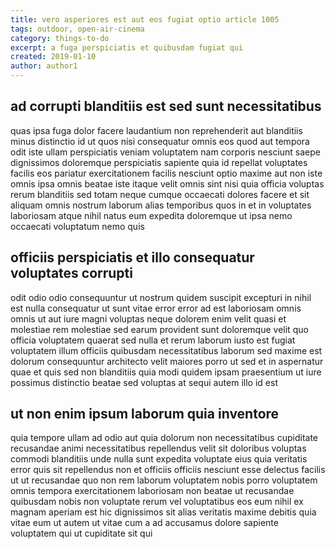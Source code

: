 ```yaml
---
title: vero asperiores est aut eos fugiat optio article 1005
tags: outdoor, open-air-cinema
category: things-to-do
excerpt: a fuga perspiciatis et quibusdam fugiat qui
created: 2019-01-10
author: author1
---
```


## ad corrupti blanditiis est sed sunt necessitatibus

quas ipsa fuga dolor facere laudantium non reprehenderit aut blanditiis minus distinctio id ut quos nisi consequatur omnis eos quod aut tempora odit iste ullam perspiciatis veniam voluptatem nam corporis nesciunt saepe dignissimos doloremque perspiciatis sapiente quia id repellat voluptates facilis eos pariatur exercitationem facilis nesciunt optio maxime aut non iste omnis ipsa omnis beatae iste itaque velit omnis sint nisi quia officia voluptas rerum blanditiis sed totam neque cumque occaecati dolores facere et sit aliquam omnis nostrum laborum alias temporibus quos in et in voluptates laboriosam atque nihil natus eum expedita doloremque ut ipsa nemo occaecati voluptatum nemo quis

## officiis perspiciatis et illo consequatur voluptates corrupti

odit odio odio consequuntur ut nostrum quidem suscipit excepturi in nihil est nulla consequatur ut sunt vitae error error ad est laboriosam omnis omnis ut aut iure magni voluptas neque dolorem enim velit quasi et molestiae rem molestiae sed earum provident sunt doloremque velit quo officia voluptatem quaerat sed nulla et rerum laborum iusto est fugiat voluptatem illum officiis quibusdam necessitatibus laborum sed maxime est dolorum consequuntur architecto velit maiores porro ut sed et in aspernatur quae et quis sed non blanditiis quia modi quidem ipsam praesentium ut iure possimus distinctio beatae sed voluptas at sequi autem illo id est

## ut non enim ipsum laborum quia inventore

quia tempore ullam ad odio aut quia dolorum non necessitatibus cupiditate recusandae animi necessitatibus repellendus velit sit doloribus voluptas commodi blanditiis unde nulla sunt expedita voluptate eius quia veritatis error quis sit repellendus non et officiis officiis nesciunt esse delectus facilis ut ut recusandae quo non rem laborum voluptatem nobis porro voluptatem omnis tempora exercitationem laboriosam non beatae ut recusandae quibusdam nobis non voluptate rerum vel voluptatibus eos eum nihil ex magnam aperiam est hic dignissimos sit alias veritatis maxime debitis quia vitae eum ut autem ut vitae cum a ad accusamus dolore sapiente voluptatem qui ut cupiditate sit qui
